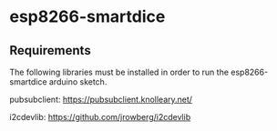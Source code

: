 # esp8266-smartdice
## Requirements
The following libraries must be installed in order to run the esp8266-smartdice arduino sketch.

pubsubclient: https://pubsubclient.knolleary.net/

i2cdevlib: https://github.com/jrowberg/i2cdevlib
